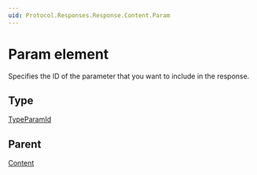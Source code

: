 ```yaml
---
uid: Protocol.Responses.Response.Content.Param
---
```


# Param element

Specifies the ID of the parameter that you want to include in the response.

## Type

[TypeParamId](xref:Protocol-TypeParamId)

## Parent

[Content](xref:Protocol.Responses.Response.Content)
